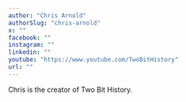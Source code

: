 ```yaml
---
author: "Chris Arnold"
authorSlug: "chris-arnold"
x: ""
facebook: ""
instagram: ""
linkedin: ""
youtube: "https://www.youtube.com/TwoBitHistory"
url: ""
---
```


Chris is the creator of Two Bit History.

